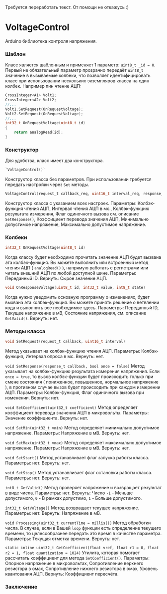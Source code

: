 Требуется переработать текст. От помощи не откажусь :)

# VoltageControl
Arduino библиотека контроля напряжения.


### Шаблон
Класс является шаблонным и применяет 1 параметр: `uint8_t _id = 0`.
 Первый не обязательный параметр прозрачно передаёт `uint8_t` значение в вызываемые колбеки, что позволяет идентифицировать класс при использовании нескольких экземпляров класса на один колбек. Например пин чтение АЦП:
```c
CrossInteger<A1> Volt1;
CrossInteger<A2> Volt2;
//...
Volt1.SetRequest(OnRequestVoltage);
Volt2.SetRequest(OnRequestVoltage);
//...
int32_t OnRequestVoltage(uint8_t id)
{
	return analogRead(id);
}
```


### Конструктор
Для удобства, класс имеет два конструктора.

```c
`VoltageControl()`
```
Конструктор класса без параметров. При использовании требуется передать настройки через `Set` методы.


```c
VoltageControl(request_t callback_req, uint16_t interval_req, response_t callback_res, bool once, uint32_t coefficient, int32_t vmin, int32_t vmax)
```
Конструктор класса с указанием всех настроек.
Параметры: Колбэк-функция чтения АЦП, Интервал чтения АЦП в мс., Колбэк-функцию результата измерения, Флаг одиночного вызова см. описание `SetResponse()`, Коэффициент перевода значения АЦП, Минимально допустимое напряжение, Максимально допустимое напряжение.


### Колбеки
```c
int32_t OnRequestVoltage(uint8_t id)
```
Когда классу будет необходимо прочитать значение АЦП будет вызвана эта колбэк-функция. Вы можете выполнить или встроенный метод чтения АЦП ( `analogRead()` ), напрямую работать с регистрами или читать внешний АЦП по любой доступной шине.
Параметры: Переданный ID.
Вернуть: Сырое значение АЦП.


```c
void OnResponseVoltage(uint8_t id, int32_t value, int8_t state)
```
Когда нужно уведомить основную программу о изменениях, будет выхвана эта колбэк-функция. Вы можете принять решение о ветвлении кода и выполнить все необходимое здесь.
Параметры: Переданный ID, Текущее напряжение в мВ, Состояние напряжения, см. описание `GetValid()`.
Вернуть: нет.


### Методы класса
```c
void SetRequest(request_t callback, uint16_t interval)
```
Метод указывает на колбэк-функцию чтения АЦП.
Параметры: Колбэк-функция, Интервал опроса в мс.
Вернуть: нет.


`void SetResponse(response_t callback, bool once = false)`
Метод указывает на колбэк-функцию результата измерения напряжения. Если `once = true`, то вызов колбэк-функции будет происходить только при смене состояния ( пониженное, повышенное, нормальное напряжение ), в противном случае вызов будет происходить при каждом измерении АЦП.
Параметры: Колбэк-функция, Флаг одиночного вызова при изменении.
Вернуть: нет.


`void SetCoefficient(uint32_t coefficient)`
Метод определяет коэффициент перевода значения АЦП в микровольты.
Параметры: Значение коэффициента.
Вернуть: нет.


`void SetMin(uint32_t vmin)`
Метод определяет минимально допустимое напряжение.
Параметры: Напряжение в мВ.
Вернуть: нет.


`void SetMax(uint32_t vmax)`
Метод определяет максимально допустимое напряжение.
Параметры: Напряжение в мВ.
Вернуть: нет.


`void SetStart()`
Метод устанавливает флаг запуска работы класса.
Параметры: нет.
Вернуть: нет.


`void SetStop()`
Метод устанавливает флаг остановки работы класса.
Параметры: нет.
Вернуть: нет.


`int8_t GetValid()`
Метод проверяет напряжение и возвращает результат в виде числа.
Параметры: нет.
Вернуть: Число `-1` - Меньше допустимого, `0` - В рамках допустимо, `1` - Больше допустимого.


`int32_t GetVoltage()`
Метод возвращает текущее напряжение.
Параметры: нет.
Вернуть: Напряжение в мВ.


`void Processing(uint32_t currentTime = millis())`
Метод обработки числа. В случае, если в Вашей `loop` функции есть определение текущего времени, то целесообразнее передать это время в качестве параметра.
Параметры: Текущая отметка времени.
Вернуть: нет.


`static inline uint32_t GetCoefficient(float vref, float r1 = 0, float r2 = 1, float quantization = 1024)`
Утилита, которая помогает рассчитать коэффициент для метода `SetCoefficient()`.
Параметры: Опорное напряжение в микровольтах, Сопротивление верхнего резистора в омах, Сопротивление нижнего резистора в омах, Уровень квантования АЦП.
Вернуть: Коэффициент пересчёта.


### Заключение
